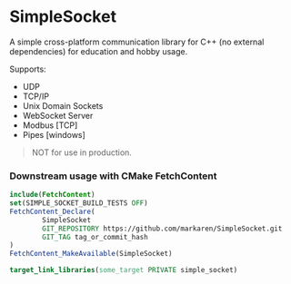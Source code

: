 # SimpleSocket

A simple cross-platform communication library for C++ (no external dependencies) 
for education and hobby usage.

Supports:
* UDP
* TCP/IP
* Unix Domain Sockets
* WebSocket Server
* Modbus [TCP]
* Pipes [windows]

> NOT for use in production.


### Downstream usage with CMake FetchContent
```cmake
include(FetchContent)
set(SIMPLE_SOCKET_BUILD_TESTS OFF)
FetchContent_Declare(
        SimpleSocket
        GIT_REPOSITORY https://github.com/markaren/SimpleSocket.git
        GIT_TAG tag_or_commit_hash
)
FetchContent_MakeAvailable(SimpleSocket)

target_link_libraries(some_target PRIVATE simple_socket)
```

